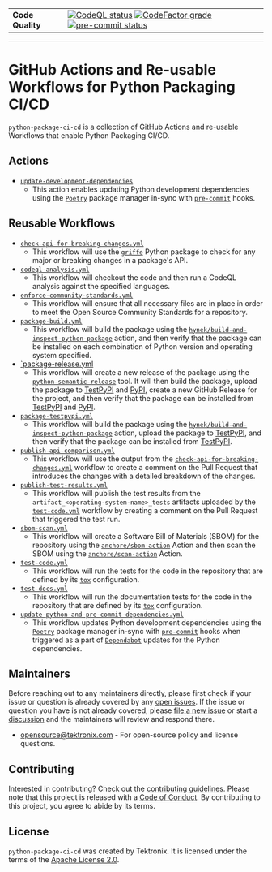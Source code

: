 |                  |                                                                                                                                                                                                                                                                                                                                                                                                                                                                                                                                                                                                            |
| ---------------- | ---------------------------------------------------------------------------------------------------------------------------------------------------------------------------------------------------------------------------------------------------------------------------------------------------------------------------------------------------------------------------------------------------------------------------------------------------------------------------------------------------------------------------------------------------------------------------------------------------------- |
| **Code Quality** | [![CodeQL status](https://github.com/tektronix/python-package-ci-cd/actions/workflows/codeql-analysis.yml/badge.svg?branch=main)](https://github.com/tektronix/python-package-ci-cd/actions/workflows/codeql-analysis.yml) [![CodeFactor grade](https://www.codefactor.io/repository/github/tektronix/python-package-ci-cd/badge)](https://www.codefactor.io/repository/github/tektronix/python-package-ci-cd) [![pre-commit status](https://results.pre-commit.ci/badge/github/tektronix/python-package-ci-cd/main.svg)](https://results.pre-commit.ci/latest/github/tektronix/python-package-ci-cd/main) |

---

# GitHub Actions and Re-usable Workflows for Python Packaging CI/CD

`python-package-ci-cd` is a collection of GitHub Actions and re-usable Workflows that enable
Python Packaging CI/CD.

## Actions

- [`update-development-dependencies`](./actions/update-development-dependencies/readme.md)
    - This action enables updating Python development dependencies using the
        [`Poetry`](https://python-poetry.org/) package manager in-sync with
        [`pre-commit`](https://pre-commit.com/) hooks.

## Reusable Workflows

- [`check-api-for-breaking-changes.yml`](./workflows/check-api-for-breaking-changes.md)
    - This workflow will use the [`griffe`](https://mkdocstrings.github.io/griffe/) Python package to check for
        any major or breaking changes in a package's API.
- [`codeql-analysis.yml`](./workflows/codeql-analysis.md)
    - This workflow will checkout the code and then run a CodeQL analysis against the
        specified languages.
- [`enforce-community-standards.yml`](./workflows/enforce-community-standards.md)
    - This workflow will ensure that all necessary files are in place in order to meet the
        Open Source Community Standards for a repository.
- [`package-build.yml`](./workflows/package-build.md)
    - This workflow will build the package using the
        [`hynek/build-and-inspect-python-package`](https://github.com/hynek/build-and-inspect-python-package)
        action, and then verify that the package can be installed on each combination of Python version
        and operating system specified.
- [\`package-release.yml](./workflows/package-release.md)
    - This workflow will create a new release of the package using the
        [`python-semantic-release`](https://python-semantic-release.readthedocs.io/en/latest/) tool.
        It will then build the package, upload the package to [TestPyPI](https://test.pypi.org) and [PyPI](https://pypi.org),
        create a new GitHub Release for the project,
        and then verify that the package can be installed from [TestPyPI](https://test.pypi.org) and [PyPI](https://pypi.org).
- [`package-testpypi.yml`](./workflows/package-testpypi.md)
    - This workflow will build the package using the
        [`hynek/build-and-inspect-python-package`](https://github.com/hynek/build-and-inspect-python-package)
        action, upload the package to [TestPyPI](https://test.pypi.org), and then verify that the package
        can be installed from [TestPyPI](https://test.pypi.org).
- [`publish-api-comparison.yml`](./workflows/publish-api-comparison.md)
    - This workflow will use the output from the
        [`check-api-for-breaking-changes.yml`](./workflows/check-api-for-breaking-changes.md) workflow to create a
        comment on the Pull Request that introduces the changes with a detailed breakdown of the changes.
- [`publish-test-results.yml`](./workflows/publish-test-results.md)
    - This workflow will publish the test results from the `artifact_<operating-system-name>_tests` artifacts
        uploaded by the [`test-code.yml`](./workflows/test-code.md) workflow by creating a
        comment on the Pull Request that triggered the test run.
- [`sbom-scan.yml`](./workflows/sbom-scan.md)
    - This workflow will create a Software Bill of Materials (SBOM) for the repository using the
        [`anchore/sbom-action`](https://github.com/anchore/sbom-action) Action and then scan the
        SBOM using the [`anchore/scan-action`](https://github.com/anchore/scan-action) Action.
- [`test-code.yml`](./workflows/test-code.md)
    - This workflow will run the tests for the code in the repository that are defined by its
        [`tox`](https://tox.wiki/en/stable/) configuration.
- [`test-docs.yml`](./workflows/test-docs.md)
    - This workflow will run the documentation tests for the code in the repository that are defined by its
        [`tox`](https://tox.wiki/en/stable/) configuration.
- [`update-python-and-pre-commit-dependencies.yml`](./workflows/update-python-and-pre-commit-dependencies.md)
    - This workflow updates Python development dependencies using the
        [`Poetry`](https://python-poetry.org/) package manager in-sync with
        [`pre-commit`](https://pre-commit.com/) hooks when triggered as a part of
        [`Dependabot`](https://docs.github.com/en/code-security/getting-started/dependabot-quickstart-guide)
        updates for the Python dependencies.

## Maintainers

Before reaching out to any maintainers directly, please first check if
your issue or question is already covered by any [open
issues](https://github.com/tektronix/python-package-ci-cd/issues). If the issue or
question you have is not already covered, please [file a new
issue](https://github.com/tektronix/python-package-ci-cd/issues/new/choose) or
start a
[discussion](https://github.com/tektronix/python-package-ci-cd/discussions) and
the maintainers will review and respond there.

- <opensource@tektronix.com> - For open-source policy and license questions.

## Contributing

Interested in contributing? Check out
the [contributing guidelines](https://github.com/tektronix/python-package-ci-cd/blob/main/CONTRIBUTING.md). Please
note that this project is released with
a [Code of Conduct](https://github.com/tektronix/python-package-ci-cd/blob/main/CODE_OF_CONDUCT.md). By
contributing to this project, you agree to abide by its terms.

## License

`python-package-ci-cd` was created by Tektronix. It is licensed under the terms of
the [Apache License 2.0](https://github.com/tektronix/python-package-ci-cd/blob/main/LICENSE.md).
